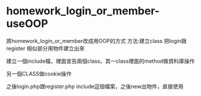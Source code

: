 # homework_login_or_member-useOOP
將homework_login_or_member改成用OOP的方式  方法:建立class 把login跟 register 相似部分用物件建立出來


建立一個include檔，裡面宣告兩個class，其一class裡面的method做資料庫操作

另一個CLASS做cookie操作

之後login.php跟register.php include這個檔案，之後new出物件，直接使用
